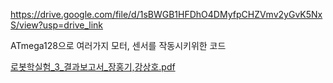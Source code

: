 https://drive.google.com/file/d/1sBWGB1HFDhO4DMyfpCHZVmv2yGvK5NxS/view?usp=drive_link


ATmega128으로 여러가지 모터, 센서를 작동시키위한 코드

[로봇학실험_3_결과보고서_장홍기,강상호.pdf](https://github.com/user-attachments/files/15912839/_3_._.pdf)
